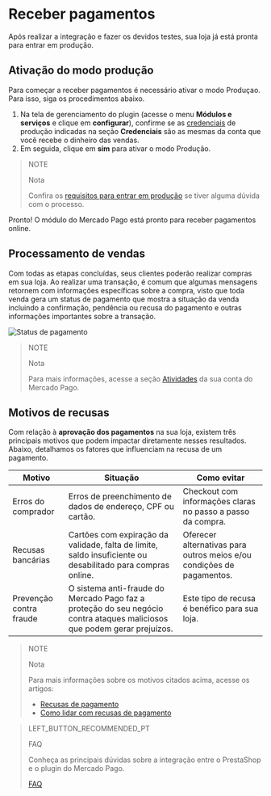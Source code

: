 # Receber pagamentos

Após realizar a integração e fazer os devidos testes, sua loja já está pronta para entrar em produção.

## Ativação do modo produção

Para começar a receber pagamentos é necessário ativar o modo Produçao. Para isso, siga os procedimentos abaixo.

1. Na tela de gerenciamento do plugin (acesse o menu **Módulos e serviços** e clique em **configurar**), confirme se as [credenciais](https://www.mercadopago[FAKER][URL][DOMAIN]/developers/pt/guides/manage-account/account/go-live-requirements) de produção indicadas na seção **Credenciais** são as mesmas da conta que você recebe o dinheiro das vendas.
2. Em seguida, clique em **sim** para ativar o modo Produção.

> NOTE
>
> Nota
>
> Confira os [requisitos para entrar em produção](https://www.mercadopago[FAKER][URL][DOMAIN]/developers/pt/guides/manage-account/account/go-live-requirements) se tiver alguma dúvida com o processo.

Pronto! O módulo do Mercado Pago está pronto para receber pagamentos online.

## Processamento de vendas

Com todas as etapas concluídas, seus clientes poderão realizar compras em sua loja. Ao realizar uma transação, é comum que algumas mensagens retornem com informações específicas sobre a compra, visto que toda venda gera um status de pagamento que mostra a situação da venda incluindo a confirmação, pendência ou recusa do pagamento e outras informações importantes sobre a transação. 

![Status de pagamento](/images/prestashop/status_pt.png)

> NOTE
>
> Nota
>
> Para mais informações, acesse a seção [Atividades](https://www.mercadopago[FAKER][URL][DOMAIN]/activities) da sua conta do Mercado Pago.

## Motivos de recusas

Com relação à **aprovação dos pagamentos** na sua loja, existem três principais motivos que podem impactar diretamente nesses resultados. Abaixo, detalhamos os fatores que influenciam na recusa de um pagamento.

| Motivo | Situação | Como evitar |
|---|---|---|
| Erros do comprador | Erros de preenchimento de dados de endereço, CPF ou cartão. | Checkout com informações claras no passo a passo da compra. |
| Recusas bancárias | Cartões com expiração da validade, falta de limite, saldo insuficiente ou desabilitado para compras online.| Oferecer alternativas para outros meios e/ou condições de pagamentos. | 
| Prevenção contra fraude | O sistema anti-fraude do Mercado Pago faz a proteção do seu negócio contra ataques maliciosos que podem gerar prejuízos. | Este tipo de recusa é benéfico para sua loja.  |

> NOTE
>
> Nota
>
> Para mais informações sobre os motivos citados acima, acesse os artigos:
>
> * [Recusas de pagamento](https://conteudo.mercadopago.com.br/entenda-como-funcionam-as-recusas-de-aprovacao-de-pagamentos-no-mercado-pago) 
> * [Como lidar com recusas de pagamento](https://conteudo.mercadopago.com.br/como-lidar-com-as-recusas-de-pagamento-do-cartao-de-credito-no-seu-e-commerce)

> LEFT_BUTTON_RECOMMENDED_PT
>
> FAQ
>
> Conheça as principais dúvidas sobre a integração entre o PrestaShop e o plugin do Mercado Pago.
>
> [FAQ](https://www.mercadopago[FAKER][URL][DOMAIN]/developers/pt/guides/plugins/prestashop/faq)
